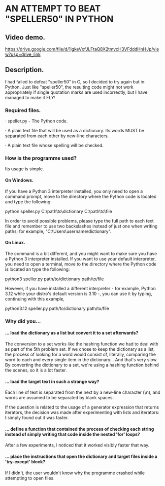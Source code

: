 # AN ATTEMPT TO BEAT "SPELLER50" IN PYTHON

## Video demo.

https://drive.google.com/file/d/1igkeVxfJLFtaQ8X2tmvcH3VFdddHnHJp/view?usp=drive_link

## Description.

I had failed to defeat "speller50" in C, so I decided to try again but in Python. Just like "speller50", the resulting code might not work appropriately if single quotation marks are used incorrectly, but I have managed to make it FLY!


### Required files.

· speller.py - The Python code.

· A plain text file that will be used as a dictionary. Its words MUST be separated from each other by new-line characters.

· A plain text file whose spelling will be checked.

### How is the programme used?

Its usage is simple.

#### On Windows.

If you have a Python 3 interpreter installed, you only need to open a command prompt, move to the directory where the Python code is located and type the following:



python speller.py C:\\path\\to\\dictionary C:\\path\\to\\file



In order to avoid possible problems, please type the full path to each text file and remember to use two backslashes instead of just one when writing paths; for example, "C:\\Users\\username\\dictionary".

#### On Linux.

The command is a bit different, and you might want to make sure you have a Python 3 interpreter installed. If you want to use your default interpreter, you need to open a terminal, move to the directory where the Python code is located an type the following:



python3 speller.py path/to/dictionary path/to/file



However, if you have installed a different interpreter - for example, Python 3.12 while your distro's default version is 3.10 -, you can use it by typing, continuing with this example,



python3.12 speller.py path/to/dictionary path/to/file



### Why did you...

#### ... load the dictionary as a list but convert it to a set afterwards?

The conversion to a set works like the hashing function we had to deal with as part of the 5th problem set. If we chose to keep the dictionary as a list, the process of looking for a word would consist of, literally, comparing the word to each and every single item in the dictionary... And that's very slow. By converting the dictionary to a set, we're using a hashing function behind the scenes, so it is a lot faster.

#### ... load the target text in such a strange way?

Each line of text is separated from the next by a new-line character (\n), and words are assumed to be separated by blank spaces.

If the question is related to the usage of a generator expression that returns iterators, the decision was made after experimenting with lists and iterators: I simply found out it was faster.

#### ... define a function that contained the process of checking each string instead of simply writing that code inside the nested 'for' loops?

After a few experiments, I noticed that it worked visibly faster that way.

#### ... place the instructions that open the dictionary and target files inside a 'try-except' block?

If I didn't, the user wouldn't know why the programme crashed while attempting to open files.

